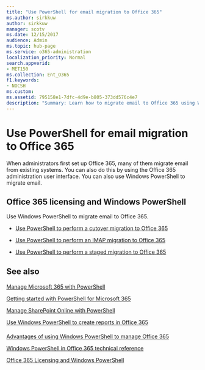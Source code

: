 ```yaml
---
title: "Use PowerShell for email migration to Office 365"
ms.author: sirkkuw
author: sirkkuw
manager: scotv
ms.date: 12/15/2017
audience: Admin
ms.topic: hub-page
ms.service: o365-administration
localization_priority: Normal
search.appverid:
- MET150
ms.collection: Ent_O365
f1.keywords:
- NOCSH
ms.custom: 
ms.assetid: 795158e1-7dfc-4d9e-b805-373dd576c4e7
description: "Summary: Learn how to migrate email to Office 365 using Windows PowerShell."
---
```


# Use PowerShell for email migration to Office 365

When administrators first set up Office 365, many of them migrate email from existing systems. You can also do this by using the Office 365 administration user interface. You can also use Windows PowerShell to migrate email.
  
## Office 365 licensing and Windows PowerShell

Use Windows PowerShell to migrate email to Office 365. 
  
- [Use PowerShell to perform a cutover migration to Office 365](use-powershell-to-perform-a-cutover-migration-to-office-365.md)
    
- [Use PowerShell to perform an IMAP migration to Office 365](use-powershell-to-perform-an-imap-migration-to-office-365.md)
    
- [Use PowerShell to perform a staged migration to Office 365](use-powershell-to-perform-a-staged-migration-to-office-365.md)
    
## See also

#### 

[Manage Microsoft 365 with PowerShell](manage-office-365-with-office-365-powershell.md)
  
[Getting started with PowerShell for Microsoft 365](getting-started-with-office-365-powershell.md)
  
[Manage SharePoint Online with PowerShell](manage-sharepoint-online-with-office-365-powershell.md)
  
[Use Windows PowerShell to create reports in Office 365](use-windows-powershell-to-create-reports-in-office-365.md)
#### 

[Advantages of using Windows PowerShell to manage Office 365](https://technet.microsoft.com/library/15144a50-453e-4cd5-befd-bc6736697967.aspx)
  
[Windows PowerShell in Office 365 technical reference](https://technet.microsoft.com/library/10d5c66a-7579-4319-aaa5-7a5e21d49cea.aspx)
  
[Office 365 Licensing and Windows PowerShell](https://technet.microsoft.com/library/6ca0e430-f7ba-4184-becf-14c6c5c8dde5.aspx)

